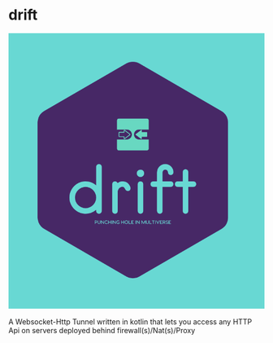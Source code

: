 # drift

<img width="600" alt="portfolio_view" src="./documentation/drift.png" />

A Websocket-Http Tunnel written in kotlin that lets you access any HTTP Api on servers deployed behind firewall(s)/Nat(s)/Proxy
